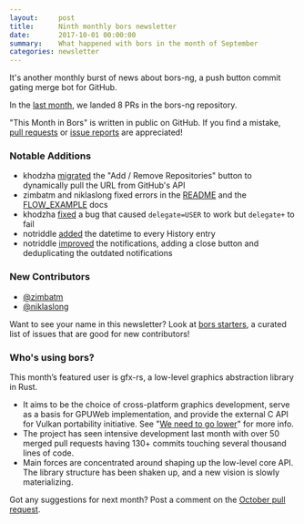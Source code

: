 ```yaml
---
layout:     post
title:      Ninth monthly bors newsletter
date:       2017-10-01 00:00:00
summary:    What happened with bors in the month of September
categories: newsletter
---
```


It's another monthly burst of news about bors-ng,
a push button commit gating merge bot for GitHub.

In the [last month](https://github.com/bors-ng/bors-ng/pulls?utf8=%E2%9C%93&q=is%3Apr%20is%3Aclosed%20closed%3A2017-09-01..2017-09-30),
we landed 8 PRs in the bors-ng repository.

"This Month in Bors" is written in public on GitHub.
If you find a mistake, [pull requests] or [issue reports] are appreciated!

[pull requests]: https://github.com/bors-ng/bors-ng.github.io/pulls
[issue reports]: https://github.com/bors-ng/bors-ng.github.io/issues


### Notable Additions

* khodzha [migrated](https://github.com/bors-ng/bors-ng/pull/289) the "Add / Remove Repositories" button to dynamically pull the URL from GitHub's API
* zimbatm and niklaslong fixed errors in the [README](https://github.com/bors-ng/bors-ng/pull/293) and the [FLOW_EXAMPLE](https://github.com/bors-ng/bors-ng/pull/299) docs
* khodzha [fixed](https://github.com/bors-ng/bors-ng/pull/295) a bug that caused `delegate=USER` to work but `delegate+` to fail
* notriddle [added](https://github.com/bors-ng/bors-ng/pull/296) the datetime to every History entry
* notriddle [improved](https://github.com/bors-ng/bors-ng/pull/298) the notifications, adding a close button and deduplicating the outdated notifications


### New Contributors

* [@zimbatm](https://github.com/zimbatm)
* [@niklaslong](https://github.com/niklaslong)

Want to see your name in this newsletter? Look at [bors starters](https://bors.tech/starters/), a curated list of issues that are good for new contributors!


### Who's using bors?

This month’s featured user is gfx-rs, a low-level graphics abstraction library in Rust.
* It aims to be the choice of cross-platform graphics development, serve as a basis for GPUWeb implementation, and provide the external C API for Vulkan portability initiative. See "[We need to go lower](http://gfx-rs.github.io/2017/07/24/low-level.html)" for more info.
* The project has seen intensive development last month with over 50 merged pull requests having 130+ commits touching several thousand lines of code.
* Main forces are concentrated around shaping up the low-level core API. The library structure has been shaken up, and a new vision is slowly materializing.

Got any suggestions for next month?
Post a comment on the [October pull request](https://github.com/bors-ng/bors-ng.github.io/pull/10).
